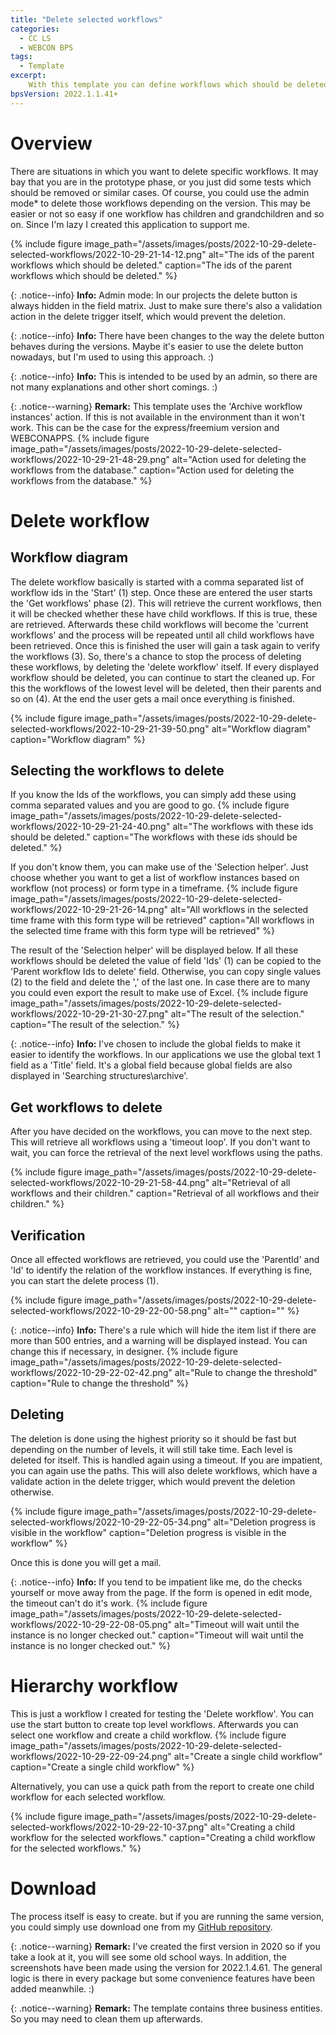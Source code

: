 ```yaml
---
title: "Delete selected workflows"
categories:
  - CC LS
  - WEBCON BPS  
tags:
  - Template
excerpt:
    With this template you can define workflows which should be deleted. Each child is retrieved, can be reviewed and than everything will be deleted after confirmation.
bpsVersion: 2022.1.1.41+
---
```


# Overview  
There are situations in which you want to delete specific workflows. It may bay that you are in the prototype phase, or you just did some tests which should be removed or similar cases. Of course, you could use the admin mode* to delete those workflows depending on the version. This may be easier or not so easy if one workflow has children and grandchildren and so on. Since I'm lazy I created this application to support me.

{% include figure image_path="/assets/images/posts/2022-10-29-delete-selected-workflows/2022-10-29-21-14-12.png" alt="The ids of the parent workflows which should be deleted." caption="The ids of the parent workflows which should be deleted." %}


{: .notice--info}
**Info:** Admin mode: In our projects the delete button is always hidden in the field matrix. Just to make sure there's also a validation action in the delete trigger itself, which would prevent the deletion.

{: .notice--info}
**Info:** There have been changes to the way the delete button behaves during the versions. Maybe it's easier to use the delete button nowadays, but I'm used to using this approach. :)

{: .notice--info}
**Info:** This is intended to be used by an admin, so there are not many explanations and other short comings. :)

{: .notice--warning}
**Remark:** This template uses the 'Archive workflow instances' action. If this is not available in the environment than it won't work. This can be the case for the express/freemium version and WEBCONAPPS.
{% include figure image_path="/assets/images/posts/2022-10-29-delete-selected-workflows/2022-10-29-21-48-29.png" alt="Action used for deleting the workflows from the database." caption="Action used for deleting the workflows from the database." %}

# Delete workflow
## Workflow diagram
The delete workflow basically is started with a comma separated list of workflow ids in the 'Start' (1) step. Once these are entered the user starts the 'Get workflows' phase (2). This will retrieve the current workflows, then it will be checked whether these have child workflows. If this is true, these are retrieved. Afterwards these child workflows will become the 'current workflows' and the process will be repeated until all child workflows have been retrieved. 
Once this is finished the user will gain a task again to verify the workflows (3). So, there's a chance to stop the process of deleting these workflows, by deleting the 'delete workflow' itself. If every displayed workflow should be deleted, you can continue to start the cleaned up. For this the workflows of the lowest level will be deleted, then their parents and so on (4). At the end the user gets a mail once everything is finished.

{% include figure image_path="/assets/images/posts/2022-10-29-delete-selected-workflows/2022-10-29-21-39-50.png" alt="Workflow diagram" caption="Workflow diagram" %}

## Selecting the workflows to delete
If you know the Ids of the workflows, you can simply add these using comma separated values and you are good to go.
{% include figure image_path="/assets/images/posts/2022-10-29-delete-selected-workflows/2022-10-29-21-24-40.png" alt="The workflows with these ids should be deleted." caption="The workflows with these ids should be deleted." %}

If you don't know them, you can make use of the 'Selection helper'. Just choose whether you want to get a list of workflow instances based on workflow (not process) or form type in a timeframe. 
{% include figure image_path="/assets/images/posts/2022-10-29-delete-selected-workflows/2022-10-29-21-26-14.png" alt="All workflows in the selected time frame with this form type will be retrieved" caption="All workflows in the selected time frame with this form type will be retrieved" %}

The result of the 'Selection helper' will be displayed below. If all these workflows should be deleted the value of  field 'Ids' (1) can be copied to the 'Parent workflow Ids to delete' field. Otherwise, you can copy single values (2) to the field and delete the ',' of the last one. In case there are to many you could even export the result to make use of Excel.
{% include figure image_path="/assets/images/posts/2022-10-29-delete-selected-workflows/2022-10-29-21-30-27.png" alt="The result of the selection." caption="The result of the selection." %}

{: .notice--info}
**Info:** I've chosen to include the global fields to make it easier to identify the workflows. In our applications we use the global text 1 field as a 'Title' field. It's a global field because global fields are also displayed in 'Searching structures\archive'.

## Get workflows to delete
After you have decided on the workflows, you can move to the next step. This will retrieve all workflows using a 'timeout loop'. If you don't want to wait, you can force the retrieval of the next level workflows using the paths.

{% include figure image_path="/assets/images/posts/2022-10-29-delete-selected-workflows/2022-10-29-21-58-44.png" alt="Retrieval of all workflows and their children." caption="Retrieval of all workflows and their children." %}
## Verification
Once all effected workflows are retrieved, you could use the 'ParentId' and 'Id' to identify the relation of the workflow instances. If everything is fine, you can start the delete process (1). 

{% include figure image_path="/assets/images/posts/2022-10-29-delete-selected-workflows/2022-10-29-22-00-58.png" alt="" caption="" %}

{: .notice--info}
**Info:** There's a rule which will hide the item list if there are more than 500 entries, and a warning will be displayed instead. You can change this if necessary, in designer.
{% include figure image_path="/assets/images/posts/2022-10-29-delete-selected-workflows/2022-10-29-22-02-42.png" alt="Rule to change the threshold" caption="Rule to change the threshold" %}

## Deleting
The deletion is done using the highest priority so it should be fast but depending on the number of levels, it will still take time. Each level is deleted for itself. This is handled again using a timeout. If you are impatient, you can again use the paths. This will also delete workflows,  which have a validate action in the delete trigger, which would prevent the deletion otherwise.

{% include figure image_path="/assets/images/posts/2022-10-29-delete-selected-workflows/2022-10-29-22-05-34.png" alt="Deletion progress is visible in the workflow" caption="Deletion progress is visible in the workflow" %}

Once this is done you will get a mail.

{: .notice--info}
**Info:** If you tend to be impatient like me, do the checks yourself or move away from the page. If the form is opened in edit mode, the timeout can't do it's work.
{% include figure image_path="/assets/images/posts/2022-10-29-delete-selected-workflows/2022-10-29-22-08-05.png" alt="Timeout will wait until the instance is no longer checked out." caption="Timeout will wait until the instance is no longer checked out." %}

# Hierarchy workflow
This is just a workflow I created for testing the 'Delete workflow'. 
You can use the start button to create top level workflows. Afterwards you can select one workflow and create a child workflow.
{% include figure image_path="/assets/images/posts/2022-10-29-delete-selected-workflows/2022-10-29-22-09-24.png" alt="Create a single child workflow" caption="Create a single child workflow" %}

Alternatively, you can use a quick path from the report to create one child workflow for each selected workflow.

{% include figure image_path="/assets/images/posts/2022-10-29-delete-selected-workflows/2022-10-29-22-10-37.png" alt="Creating a child workflow for the selected workflows." caption="Creating a child workflow for the selected workflows." %}
# Download
The process  itself is easy to create. but if you are running the same version, you could simply use download one from my [GitHub repository](https://github.com/Daniel-Krueger/webcon_processes/tree/main/Delete_workflows).

{: .notice--warning}
**Remark:** I've created the first version in 2020 so if you take a look at it, you will see some old school ways. In addition, the screenshots have been made using the version for 2022.1.4.61. The general logic is there in every package but some convenience features have been added meanwhile. :)


{: .notice--warning}
**Remark:** The template contains three business entities. So you may need to clean them up afterwards.


